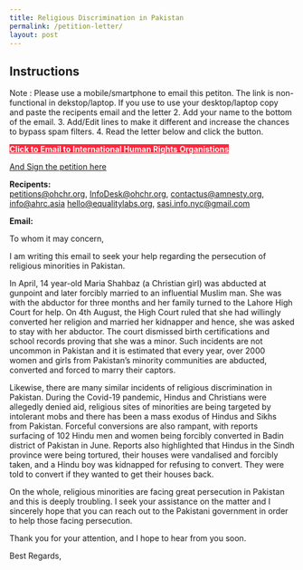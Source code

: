 ```yaml
---
title: Religious Discrimination in Pakistan
permalink: /petition-letter/
layout: post
---
```

 <style>
     #axbuttonstwo{
  background-color: 	#ff1329;
  color:white;

  border: none;
  cursor: pointer;
  width: 100%;
  opacity: 0.9;
      font-weight: bold;
}
     #axbuttonstwo:hover{
        opacity: 1;
     }
    </style>
## Instructions
Note : Please use a mobile/smartphone to email this petiton. The link is non-functional in dekstop/laptop.
  If you use to use your desktop/laptop copy and paste the recipents email and the letter
2. Add your name to the bottom of the email.
3. Add/Edit lines to make it different and increase the chances to bypass spam filters.
4. Read the letter below and click the button.
<form>
<a id="axbuttonstwo" target="_top" href="mailto:petitions@ohchr.org?bcc=contactus@amnesty.org,hello@equalitylabs.org,sasi.info.nyc@gmail.com,info@ahrc.asia,InfoDesk@ohchr.org&subject=Religious%20Discrimination%20in%20Pakistan&body=To%20whom%20it%20may%20concern%2C%0D%0A%3Cbr%2F%3E%3Cbr%2F%3E%0D%0A%0D%0A%0D%0AI%20am%20writing%20this%20email%20to%20seek%20your%20help%20regarding%20the%20persecution%20of%20religious%20minorities%20in%20Pakistan.%0D%0A%3Cbr%2F%3E%3Cbr%2F%3E%0D%0A%0D%0A%0D%0AIn%20April%2C%2014-year-old%20Maria%20Shahbaz%20(a%20Christian%20girl)%20was%20abducted%20at%20gunpoint%20and%20later%20forcibly%20married%20to%20an%20influential%20Muslim%20man.%20She%20was%20with%20the%20abductor%20for%20three%20months%20and%20her%20family%20turned%20to%20the%20Lahore%20High%20Court%20for%20help.%20On%204th%20August%2C%20the%20High%20Court%20ruled%20that%20she%20had%20willingly%20converted%20to%20Islam%20and%20married%20her%20kidnapper%20and%20hence%2C%20she%20was%20asked%20to%20stay%20with%20her%20abductor.%20The%20court%20dismissed%20birth%20certifications%20and%20school%20records%20proving%20that%20she%20was%20a%20minor.%20Such%20incidents%20are%20not%20uncommon%20in%20Pakistan%20and%20it%20is%20estimated%20that%20every%20year%2C%20over%202000%20women%20and%20girls%20from%20Pakistan%E2%80%99s%20minority%20communities%20are%20abducted%2C%20converted%20to%20Islam%20and%20forced%20to%20marry%20their%20captors.%0D%0A%3Cbr%2F%3E%3Cbr%2F%3E%0D%0A%0D%0A%0D%0ALikewise%2C%20there%20are%20many%20similar%20incidents%20of%20religious%20discrimination%20in%20Pakistan.%20During%20the%20Covid-19%20pandemic%2C%20Hindus%20and%20Christians%20were%20allegedly%20denied%20aid%2C%20religious%20sites%20of%20minorities%20are%20being%20targeted%20by%20intolerant%20mobs%20and%20there%20has%20been%20a%20mass%20exodus%20of%20Hindus%20and%20Sikhs%20from%20Pakistan.%20Forceful%20conversions%20are%20also%20rampant%2C%20with%20reports%20surfacing%20of%20102%20Hindu%20men%20and%20women%20were%20being%20forcibly%20converted%20to%20Islam%20in%20Badin%20district%20of%20Pakistan%20in%20June.%20Reports%20also%20highlighted%20that%20Hindus%20in%20the%20Sindh%20province%20were%20being%20tortured%2C%20their%20houses%20were%20vandalised%20and%20forcibly%20taken%2C%20and%20a%20Hindu%20boy%20was%20kidnapped%20for%20refusing%20to%20convert.%20They%20were%20told%20to%20convert%20to%20Islam%20if%20they%20wanted%20to%20get%20their%20houses%20back.%0D%0A%3Cbr%2F%3E%3Cbr%2F%3E%0D%0A%0D%0A%0D%0AOn%20the%20whole%2C%20religious%20minorities%20are%20facing%20great%20persecution%20in%20Pakistan%20and%20this%20is%20deeply%20troubling.%20I%20seek%20your%20assistance%20on%20the%20matter%20and%20I%20sincerely%20hope%20that%20you%20can%20reach%20out%20to%20the%20Pakistani%20government%20in%20order%20to%20help%20those%20facing%20persecution.%0D%0A%3Cbr%2F%3E%3Cbr%2F%3E%0D%0A%0D%0A%0D%0AThank%20you%20for%20your%20attention%2C%20and%20I%20hope%20to%20hear%20from%20you%20soon.%0D%0A%3Cbr%2F%3E%3Cbr%2F%3E%0D%0A%0D%0A%0D%0A%0D%0ABest%20Regards%2C%0D%0A"  enctype="text/plain">Click to Email to International Human Rights Organistions</a>
</form>
 <script>
 function myfunclink(){
    window.location.href = "mailto:petitions@ohchr.org?bcc=contactus@amnesty.org,hello@equalitylabs.org,sasi.info.nyc@gmail.com,jeff@amazon.com,info@ahrc.asia,InfoDesk@ohchr.org&subject=Religious%20Discrimination%20in%20Pakistan&body=To%20whom%20it%20may%20concern%2C%0D%0A%3Cbr%2F%3E%3Cbr%2F%3E%0D%0A%0D%0A%0D%0AI%20am%20writing%20this%20email%20to%20seek%20your%20help%20regarding%20the%20persecution%20of%20religious%20minorities%20in%20Pakistan.%0D%0A%3Cbr%2F%3E%3Cbr%2F%3E%0D%0A%0D%0A%0D%0AIn%20April%2C%2014-year-old%20Maria%20Shahbaz%20(a%20Christian%20girl)%20was%20abducted%20at%20gunpoint%20and%20later%20forcibly%20married%20to%20an%20influential%20Muslim%20man.%20She%20was%20with%20the%20abductor%20for%20three%20months%20and%20her%20family%20turned%20to%20the%20Lahore%20High%20Court%20for%20help.%20On%204th%20August%2C%20the%20High%20Court%20ruled%20that%20she%20had%20willingly%20converted%20to%20Islam%20and%20married%20her%20kidnapper%20and%20hence%2C%20she%20was%20asked%20to%20stay%20with%20her%20abductor.%20The%20court%20dismissed%20birth%20certifications%20and%20school%20records%20proving%20that%20she%20was%20a%20minor.%20Such%20incidents%20are%20not%20uncommon%20in%20Pakistan%20and%20it%20is%20estimated%20that%20every%20year%2C%20over%202000%20women%20and%20girls%20from%20Pakistan%E2%80%99s%20minority%20communities%20are%20abducted%2C%20converted%20to%20Islam%20and%20forced%20to%20marry%20their%20captors.%0D%0A%3Cbr%2F%3E%3Cbr%2F%3E%0D%0A%0D%0A%0D%0ALikewise%2C%20there%20are%20many%20similar%20incidents%20of%20religious%20discrimination%20in%20Pakistan.%20During%20the%20Covid-19%20pandemic%2C%20Hindus%20and%20Christians%20were%20allegedly%20denied%20aid%2C%20religious%20sites%20of%20minorities%20are%20being%20targeted%20by%20intolerant%20mobs%20and%20there%20has%20been%20a%20mass%20exodus%20of%20Hindus%20and%20Sikhs%20from%20Pakistan.%20Forceful%20conversions%20are%20also%20rampant%2C%20with%20reports%20surfacing%20of%20102%20Hindu%20men%20and%20women%20were%20being%20forcibly%20converted%20to%20Islam%20in%20Badin%20district%20of%20Pakistan%20in%20June.%20Reports%20also%20highlighted%20that%20Hindus%20in%20the%20Sindh%20province%20were%20being%20tortured%2C%20their%20houses%20were%20vandalised%20and%20forcibly%20taken%2C%20and%20a%20Hindu%20boy%20was%20kidnapped%20for%20refusing%20to%20convert.%20They%20were%20told%20to%20convert%20to%20Islam%20if%20they%20wanted%20to%20get%20their%20houses%20back.%0D%0A%3Cbr%2F%3E%3Cbr%2F%3E%0D%0A%0D%0A%0D%0AOn%20the%20whole%2C%20religious%20minorities%20are%20facing%20great%20persecution%20in%20Pakistan%20and%20this%20is%20deeply%20troubling.%20I%20seek%20your%20assistance%20on%20the%20matter%20and%20I%20sincerely%20hope%20that%20you%20can%20reach%20out%20to%20the%20Pakistani%20government%20in%20order%20to%20help%20those%20facing%20persecution.%0D%0A%3Cbr%2F%3E%3Cbr%2F%3E%0D%0A%0D%0A%0D%0AThank%20you%20for%20your%20attention%2C%20and%20I%20hope%20to%20hear%20from%20you%20soon.%0D%0A%3Cbr%2F%3E%3Cbr%2F%3E%0D%0A%0D%0A%0D%0A%0D%0ABest%20Regards%2C%0D%0A";
}
</script>
        
[And Sign the petition here](https://www.ipetitions.com/petition/religious-discrimination-in-pakistan)
        
        
  **Recipents:**    
  petitions@ohchr.org,
  InfoDesk@ohchr.org,
  contactus@amnesty.org,
  info@ahrc.asia
  hello@equalitylabs.org,
  sasi.info.nyc@gmail.com
  
  **Email:**
  
  To whom it may concern, 


I am writing this email to seek your help regarding the persecution of religious minorities in Pakistan. 

In April, 14 year-old Maria Shahbaz (a Christian girl) was abducted at gunpoint and later forcibly married to an influential Muslim man. She was with the abductor for three months and her family turned to the Lahore High Court for help. On 4th August, the High Court ruled that she had willingly converted her religion and married her kidnapper and hence, she was asked to stay with her abductor. The court dismissed birth certifications and school records proving that she was a minor. Such incidents are not uncommon in Pakistan and it is estimated that every year, over 2000 women and girls from Pakistan’s minority communities are abducted, converted and forced to marry their captors. 

Likewise, there are many similar incidents of religious discrimination in Pakistan. During the Covid-19 pandemic, Hindus and Christians were allegedly denied aid, religious sites of minorities are being targeted by intolerant mobs and there has been a mass exodus of Hindus and Sikhs from Pakistan. Forceful conversions are also rampant, with reports surfacing of 102 Hindu men and women being forcibly converted in Badin district of Pakistan in June. Reports also highlighted that Hindus in the Sindh province were being tortured, their houses were vandalised and forcibly taken, and a Hindu boy was kidnapped for refusing to convert. They were told to convert if they wanted to get their houses back. 

On the whole, religious minorities are facing great persecution in Pakistan and this is deeply troubling. I seek your assistance on the matter and I sincerely hope that you can reach out to the Pakistani government in order to help those facing persecution. 

Thank you for your attention, and I hope to hear from you soon.


Best Regards, 
